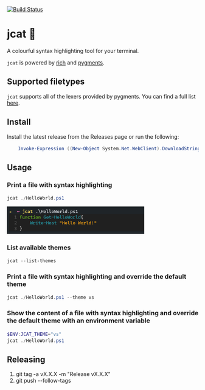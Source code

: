 [![Build Status](https://craigg.visualstudio.com/Pipelines/_apis/build/status/jcat?branchName=master)](https://craigg.visualstudio.com/Pipelines/_build/latest?definitionId=24&branchName=master)

# jcat :pencil:

A colourful syntax highlighting tool for your terminal.

`jcat` is powered by [rich](https://github.com/willmcgugan/rich) and [pygments](https://github.com/pygments/pygments).

## Supported filetypes

`jcat` supports all of the lexers provided by pygments. You can find a full list [here](https://pygments.org/docs/lexers/).

## Install

Install the latest release from the Releases page or run the following:

```PowerShell
    Invoke-Expression ((New-Object System.Net.WebClient).DownloadString('https://raw.githubusercontent.com/chelnak/jcat/master/scripts/install.ps1'))
```

## Usage

### Print a file with syntax highlighting

```PowerShell
jcat ./HelloWorld.ps1
```

!["HelloWorld"](media/HelloWorld.PNG)

### List available themes

```PowerShell
jcat --list-themes
```

### Print a file with syntax highlighting and override the default theme

```PowerShell
jcat ./HelloWorld.ps1 --theme vs
```

### Show the content of a file with syntax highlighting and override the default theme with an environment variable

```PowerShell
$ENV:JCAT_THEME="vs"
jcat ./HelloWorld.ps1
```

## Releasing

1. git tag -a vX.X.X -m "Release vX.X.X"
2. git push --follow-tags
